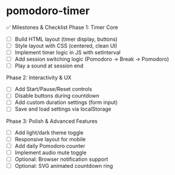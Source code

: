 # pomodoro-timer

✅ Milestones & Checklist
Phase 1: Timer Core

- [ ] Build HTML layout (timer display, buttons)
- [ ] Style layout with CSS (centered, clean UI)
- [ ] Implement timer logic in JS with setInterval
- [ ] Add session switching logic (Pomodoro → Break → Pomodoro)
- [ ] Play a sound at session end

Phase 2: Interactivity & UX

- [ ] Add Start/Pause/Reset controls
- [ ] Disable buttons during countdown
- [ ] Add custom duration settings (form input)
- [ ] Save and load settings via localStorage

Phase 3: Polish & Advanced Features

- [ ] Add light/dark theme toggle
- [ ] Responsive layout for mobile
- [ ] Add daily Pomodoro counter
- [ ] Implement audio mute toggle
- [ ] Optional: Browser notification support
- [ ] Optional: SVG animated countdown ring
